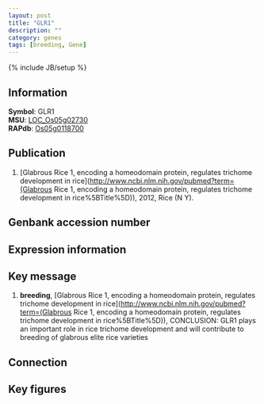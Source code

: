 ```yaml
---
layout: post
title: "GLR1"
description: ""
category: genes
tags: [breeding, Gene]
---
```

{% include JB/setup %}

## Information
__Symbol__: GLR1  
__MSU__: [LOC_Os05g02730](http://rice.plantbiology.msu.edu/cgi-bin/ORF_infopage.cgi?orf=LOC_Os05g02730)  
__RAPdb__: [Os05g0118700](http://rapdb.dna.affrc.go.jp/viewer/gbrowse_details/irgsp1?name=Os05g0118700)  

## Publication
1. [Glabrous Rice 1, encoding a homeodomain protein, regulates trichome development in rice](http://www.ncbi.nlm.nih.gov/pubmed?term=(Glabrous Rice 1, encoding a homeodomain protein, regulates trichome development in rice%5BTitle%5D)), 2012, Rice (N Y).

## Genbank accession number

## Expression information

## Key message
1. __breeding__, [Glabrous Rice 1, encoding a homeodomain protein, regulates trichome development in rice](http://www.ncbi.nlm.nih.gov/pubmed?term=(Glabrous Rice 1, encoding a homeodomain protein, regulates trichome development in rice%5BTitle%5D)),  CONCLUSION: GLR1 plays an important role in rice trichome development and will contribute to breeding of glabrous elite rice varieties

## Connection

## Key figures


